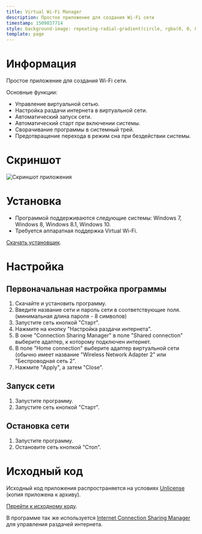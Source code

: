 ```yaml
---
title: Virtual Wi-Fi Manager
description: Простое приложение для создания Wi-Fi сети
timestamp: 1509837714
style: background-image: repeating-radial-gradient(circle, rgba(0, 0, 0, 0), rgba(0, 0, 0, 0) 48px, rgba(255, 255, 255, .2) 50px, rgba(0, 0, 0, 0) 52px); background-color: #311B92;
template: page
---
```

# Информация
Простое приложение для создания Wi-Fi сети.

Основные функции:
* Управление виртуальной сетью.
* Настройка раздачи интернета в виртуальной сети.
* Автоматический запуск сети.
* Автоматический старт при включении системы.
* Сворачивание программы в системный трей.
* Предотвращение перехода в режим сна при бездействии системы.

# Скриншот
![Скриншот приложения](%attach:screenshot1.png%)

# Установка
* Программой поддерживаются следующие системы: Windows 7, Windows 8, Windows 8.1, Windows 10.
* Требуется аппаратная поддержка Virtual Wi-Fi.

[Скачать установщик](https://github.com/rensatsu/VWiFiManager/raw/master/Setup/VWiFiManager_Setup.exe).

# Настройка
## Первоначальная настройка программы
1. Скачайте и установить программу.
2. Введите название сети и пароль сети в соответствующие поля.<br/>(минимальная длина пароля - 8 символов)</li>
3. Запустите сеть кнопкой "Старт".
4. Нажмите на кнопку "Настройка раздачи интернета".
5. В окне "Connection Sharing Manager" в поле "Shared connection" выберите адаптер, к которому подключен интернет.
6. В поле "Home connection" выберите адаптер виртуальной сети (обычно имеет название "Wireless Network Adapter 2" или "Беспроводная сеть 2".
7. Нажмите "Apply", а затем "Close".

## Запуск сети

1. Запустите программу.
2. Запустите сеть кнопкой "Старт".


## Остановка сети

1. Запустите программу.
2. Остановите сеть кнопкой "Стоп".


# Исходный код
Исходный код приложения распространяется на условиях [Unlicense](http://unlicense.org/) (копия приложена к архиву).

[Перейти к исходному коду](https://github.com/rensatsu/VWiFiManager).

В программе так же используется [Internet Connection Sharing Manager](https://github.com/utapyngo/icsmanager) для управления раздачей интернета.